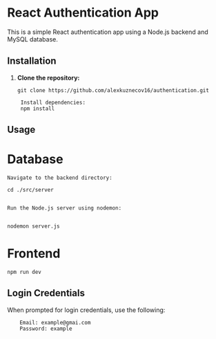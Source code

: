 # React Authentication App

This is a simple React authentication app using a Node.js backend and MySQL database.

## Installation

1. **Clone the repository:**
   ```
   git clone https://github.com/alexkuznecov16/authentication.git

    Install dependencies:
    npm install
   ```

## Usage
# Database

    Navigate to the backend directory:
    
    cd ./src/server
    
    
    Run the Node.js server using nodemon:

    
    nodemon server.js
    


# Frontend

    npm run dev

## Login Credentials

When prompted for login credentials, use the following:

```
    Email: example@gmai.com
    Password: example
```
